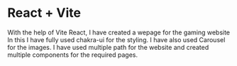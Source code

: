 # React + Vite

With the help of Vite React, I have created a wepage for the gaming website 
In this I have fully used chakra-ui for the styling.
I have also used Carousel for the images.
I have used multiple path for the website and created multiple components for the required pages.
